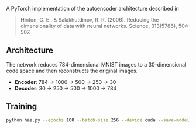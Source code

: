 A PyTorch implementation of the autoencoder architecture described in
> Hinton, G. E., & Salakhutdinov, R. R. (2006). Reducing the dimensionality of data with neural networks. Science, 313(5786), 504-507.

## Architecture
The network reduces 784-dimensional MNIST images to a 30-dimensional code space and then reconstructs the original images.
- **Encoder**: 784 → 1000 → 500 → 250 → 30
- **Decoder**: 30 → 250 → 500 → 1000 → 784

## Training
```bash
python hae.py --epochs 100 --batch-size 256 --device cuda --save-model --output-dir ./hae_results
```

